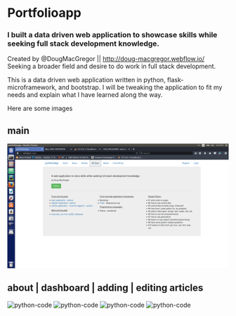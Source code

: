 # Portfolioapp
### I built a data driven web application to showcase skills while seeking full stack development knowledge.

Created by @DougMacGregor || http://doug-macgregor.webflow.io/ <br>
Seeking a broader field and desire to do work in full stack development.

This is a data driven web application written in python, flask-microframework, and bootstrap. I will be tweaking the application to fit my needs and explain what I have learned along the way.

Here are some images

## main
![python-code](https://raw.githubusercontent.com/SEDoug/portfolioapp/master/static/Screenshot%20from%202017-10-19%2020-44-01.png)

## about | dashboard | adding | editing articles
![python-code](https://raw.githubusercontent.com/SEDoug/portfolioapp/master/static/about_page.png)
![python-code](https://raw.githubusercontent.com/SEDoug/portfolioapp/master/static/login_success_dashboard.png)
![python-code](https://raw.githubusercontent.com/SEDoug/portfolioapp/master/static/adding_article.png)
![python-code](https://raw.githubusercontent.com/SEDoug/portfolioapp/master/static/editing_article.png)
